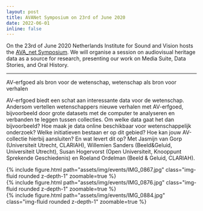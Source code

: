 ```yaml
---
layout: post
title: AVANet Symposium on 23rd of June 2020
date: 2022-06-01
inline: false
---
```


On the 23rd of June 2020 Netherlands Institute for Sound and Vision hosts the [AVA_net Symposium](https://www.avanet.nl/evenementen/symposium-2022/). We will organise a session on audiovisual heritage data as a source for research, presenting our work on Media Suite, Data Stories, and Oral History.   

***

AV-erfgoed als bron voor de wetenschap, wetenschap als bron voor verhalen

AV-erfgoed biedt een schat aan interessante data voor de wetenschap. Andersom vertellen wetenschappers nieuwe verhalen met AV-erfgoed, bijvoorbeeld door grote datasets met de computer te analyseren en verbanden te leggen tussen collecties. Om welke data gaat het dan bijvoorbeeld? Hoe maak je data online beschikbaar voor wetenschappelijk onderzoek? Welke initiatieven bestaan er op dit gebied? Hoe kan jouw AV-collectie hierbij aansluiten? En wat levert dit op? Met Jasmijn van Gorp (Universiteit Utrecht, CLARIAH), Willemien Sanders (Beeld&Geluid, Universiteit Utrecht), Susan Hogervorst (Open Universiteit, Knooppunt Sprekende Geschiedenis) en Roeland Ordelman (Beeld & Geluid, CLARIAH).

<div class="row mt-3">
    <div class="col-sm mt-3 mt-md-0">
        {% include figure.html path="assets/img/events/IMG_0867.jpg" class="img-fluid rounded z-depth-1" zoomable=true %}
    </div>
    <div class="col-sm mt-3 mt-md-0">
        {% include figure.html path="assets/img/events/IMG_0876.jpg" class="img-fluid rounded z-depth-1" zoomable=true %}
    </div>
    <div class="col-sm mt-3 mt-md-0">
        {% include figure.html path="assets/img/events/IMG_0884.jpg" class="img-fluid rounded z-depth-1" zoomable=true %}
    </div>
</div>